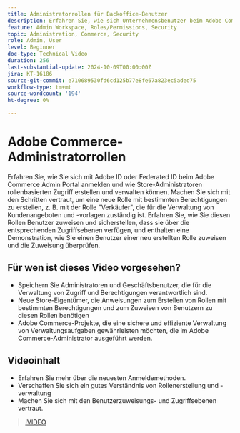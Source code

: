 ```yaml
---
title: Administratorrollen für Backoffice-Benutzer
description: Erfahren Sie, wie sich Unternehmensbenutzer beim Adobe Commerce Admin Portal anmelden und wie Store-Administratoren rollenbasierten Zugriff auf das Admin Portal erstellen und verwalten.
feature: Admin Workspace, Roles/Permissions, Security
topic: Administration, Commerce, Security
role: Admin, User
level: Beginner
doc-type: Technical Video
duration: 256
last-substantial-update: 2024-10-09T00:00:00Z
jira: KT-16186
source-git-commit: e710689530fd6cd125b77e8fe67a823ec5aded75
workflow-type: tm+mt
source-wordcount: '194'
ht-degree: 0%

---
```



# Adobe Commerce-Administratorrollen

Erfahren Sie, wie Sie sich mit Adobe ID oder Federated ID beim Adobe Commerce Admin Portal anmelden und wie Store-Administratoren rollenbasierten Zugriff erstellen und verwalten können. Machen Sie sich mit den Schritten vertraut, um eine neue Rolle mit bestimmten Berechtigungen zu erstellen, z. B. mit der Rolle &quot;Verkäufer&quot;, die für die Verwaltung von Kundenangeboten und -vorlagen zuständig ist. Erfahren Sie, wie Sie diesen Rollen Benutzer zuweisen und sicherstellen, dass sie über die entsprechenden Zugriffsebenen verfügen, und enthalten eine Demonstration, wie Sie einen Benutzer einer neu erstellten Rolle zuweisen und die Zuweisung überprüfen.

## Für wen ist dieses Video vorgesehen?

- Speichern Sie Administratoren und Geschäftsbenutzer, die für die Verwaltung von Zugriff und Berechtigungen verantwortlich sind.
- Neue Store-Eigentümer, die Anweisungen zum Erstellen von Rollen mit bestimmten Berechtigungen und zum Zuweisen von Benutzern zu diesen Rollen benötigen
- Adobe Commerce-Projekte, die eine sichere und effiziente Verwaltung von Verwaltungsaufgaben gewährleisten möchten, die im Adobe Commerce-Administrator ausgeführt werden.

## Videoinhalt

- Erfahren Sie mehr über die neuesten Anmeldemethoden.
- Verschaffen Sie sich ein gutes Verständnis von Rollenerstellung und -verwaltung
- Machen Sie sich mit den Benutzerzuweisungs- und Zugriffsebenen vertraut. &#x200B;


>[!VIDEO](https://video.tv.adobe.com/v/3433512?learn=on)
